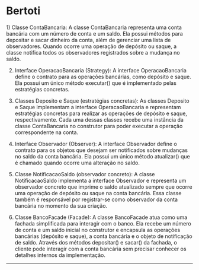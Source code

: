 # Bertoti
  <p>
  1) Classe ContaBancaria:
  A classe ContaBancaria representa uma conta bancária com um número de conta e um saldo. Ela possui métodos para depositar e sacar dinheiro da conta, além de gerenciar uma lista de
  observadores. Quando ocorre uma operação de depósito ou saque, a classe notifica todos os observadores registrados sobre a mudança no saldo.

  2) Interface OperacaoBancaria (Strategy):
  A interface OperacaoBancaria define o contrato para as operações bancárias, como depósito e saque. Ela possui um único método executar() que é implementado pelas estratégias concretas.

  3) Classes Deposito e Saque (estratégias concretas):
  As classes Deposito e Saque implementam a interface OperacaoBancaria e representam estratégias concretas para realizar as operações de depósito e saque, respectivamente. Cada uma dessas classes recebe uma instância da classe ContaBancaria no construtor para poder executar a operação correspondente na conta.

  4) Interface Observador (Observer):
  A interface Observador define o contrato para os objetos que desejam ser notificados sobre mudanças no saldo da conta bancária. Ela possui um único método atualizar() que é chamado quando ocorre uma alteração no saldo.

  5) Classe NotificacaoSaldo (observador concreto):
  A classe NotificacaoSaldo implementa a interface Observador e representa um observador concreto que imprime o saldo atualizado sempre que ocorre uma operação de depósito ou saque na conta bancária. Essa classe também é responsável por registrar-se como observador da conta bancária no momento da sua criação.

  6) Classe BancoFacade (Facade):
  A classe BancoFacade atua como uma fachada simplificada para interagir com o banco. Ela recebe um número de conta e um saldo inicial no construtor e encapsula as operações bancárias (depósito e saque), a conta bancária e o objeto de notificação de saldo. Através dos métodos depositar() e sacar() da fachada, o cliente pode interagir com a conta bancária sem precisar conhecer os detalhes internos da implementação.
  </p>
  <hr/>


